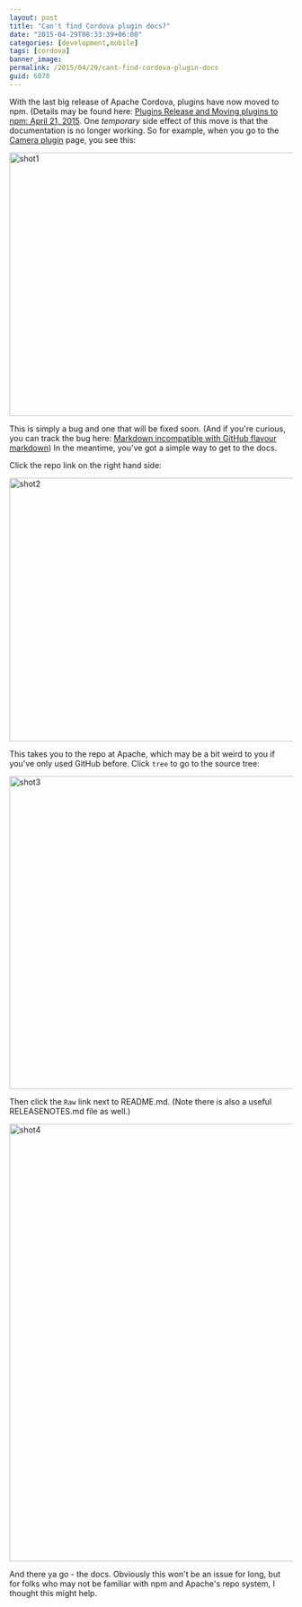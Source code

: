 ```yaml
---
layout: post
title: "Can't find Cordova plugin docs?"
date: "2015-04-29T08:33:39+06:00"
categories: [development,mobile]
tags: [cordova]
banner_image: 
permalink: /2015/04/29/cant-find-cordova-plugin-docs
guid: 6078
---
```


With the last big release of Apache Cordova, plugins have now moved to npm. (Details may be found here: <a href="http://cordova.apache.org/announcements/2015/04/21/plugins-release-and-move-to-npm.html">Plugins Release and Moving plugins to npm: April 21, 2015</a>. One <i>temporary</i> side effect of this move is that the documentation is no longer working. So for example, when you go to the <a href="https://www.npmjs.com/package/cordova-plugin-camera">Camera plugin</a> page, you see this:

<!--more-->

<a href="http://www.raymondcamden.com/wp-content/uploads/2015/04/shot17.png"><img src="https://static.raymondcamden.com/images/wp-content/uploads/2015/04/shot17.png" alt="shot1" width="850" height="469" class="alignnone size-full wp-image-6079" /></a>

This is simply a bug and one that will be fixed soon. (And if you're curious, you can track the bug here: <a href="https://github.com/npm/newww/issues/622">Markdown incompatible with GitHub flavour markdown</a>) In the meantime, you've got a simple way to get to the docs.

Click the repo link on the right hand side:

<a href="http://www.raymondcamden.com/wp-content/uploads/2015/04/shot23.png"><img src="https://static.raymondcamden.com/images/wp-content/uploads/2015/04/shot23.png" alt="shot2" width="850" height="469" class="alignnone size-full wp-image-6080" /></a>

This takes you to the repo at Apache, which may be a bit weird to you if you've only used GitHub before. Click <code>tree</code> to go to the source tree:

<a href="http://www.raymondcamden.com/wp-content/uploads/2015/04/shot32.png"><img src="https://static.raymondcamden.com/images/wp-content/uploads/2015/04/shot32.png" alt="shot3" width="850" height="557" class="alignnone size-full wp-image-6081" /></a>

Then click the <code>Raw</code> link next to README.md. (Note there is also a useful RELEASENOTES.md file as well.)

<a href="http://www.raymondcamden.com/wp-content/uploads/2015/04/shot42.png"><img src="https://static.raymondcamden.com/images/wp-content/uploads/2015/04/shot42.png" alt="shot4" width="850" height="779" class="alignnone size-full wp-image-6082" /></a>

And there ya go - the docs. Obviously this won't be an issue for long, but for folks who may not be familiar with npm and Apache's repo system, I thought this might help.